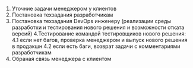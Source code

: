 1. Уточние задачи менеджером у клиентов 
2. Постановка техзадания разработчикам
3. Постановка техзадания DevOps инженеру (реализации среды разработки и тестирования нового решения и возможности отката версий)
4.Тестирование командой тестировщиков нового решения:
  4.1 если нет багов, проверка менеджером и выпуск нового решения в продакшн
  4.2 если есть баги, возврат задачи с комментариями разработчикам
5. Обраная связь менеджера с клиентом 
